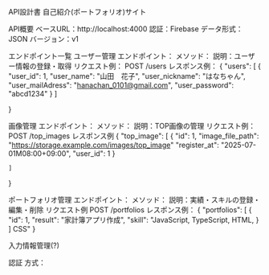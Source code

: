 API設計書
自己紹介(ポートフォリオ)サイト


API概要
ベースURL：http://localhost:4000
認証：Firebase
データ形式：JSON
バージョン：v1

エンドポイント一覧
ユーザー管理
エンドポイント：
メソッド：
説明：ユーザー情報の登録・取得
リクエスト例：
POST /users
レスポンス例：
{
    "users": [
        {
            "user_id": 1,
            "user_name": "山田　花子",
            "user_nickname": "はなちゃん",
            "user_mailAdress": "hanachan_0101@gmail.com",
            "user_password": "abcd1234"
        }
    ]
    
}

画像管理
エンドポイント：
メソッド：
説明：TOP画像の管理
リクエスト例：
POST /top_images
レスポンス例
{
    "top_image": [
        {
            "id": 1,
            "image_file_path": "https://storage.example.com/images/top_image"
            "register_at": "2025-07-01M08:00+09:00",
            "user_id": 1
        }
        
    ]
}

ポートフォリオ管理
エンドポイント：
メソッド：
説明：実績・スキルの登録・編集・削除
リクエスト例
POST /portfolios
レスポンス例：
{
    "portfolios": [
        {
            "id": 1,
            "result": "家計簿アプリ作成",
            "skill": "JavaScript, TypeScript, HTML, 
        }
    ]
    CSS"
}

入力情報管理(?)



認証
方式：
